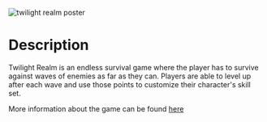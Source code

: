 ![twilight realm poster](https://user-images.githubusercontent.com/28040511/153550894-5d135427-69d9-4e1d-a74a-4b4eacc25ee3.jpg)

# Description
Twilight Realm is an endless survival game where the player has to survive against waves of enemies as far as they can. Players are able to level up after each wave and use those points to customize their character's skill set.

More information about the game can be found [here](https://docs.google.com/document/d/1HRZ1AgZi_3RhVsGskeDks1nCpa7a-Bp3bNx084qCk7E/edit?usp=sharing)
